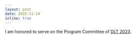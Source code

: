 ```yaml
---
layout: post
date: 2022-11-14
inline: true
---
```

I am honored to serve on the Program Committee of [DLT 2023](https://dltgroup.dmi.unipg.it/DLTWorkshop/dlt2023.html).
